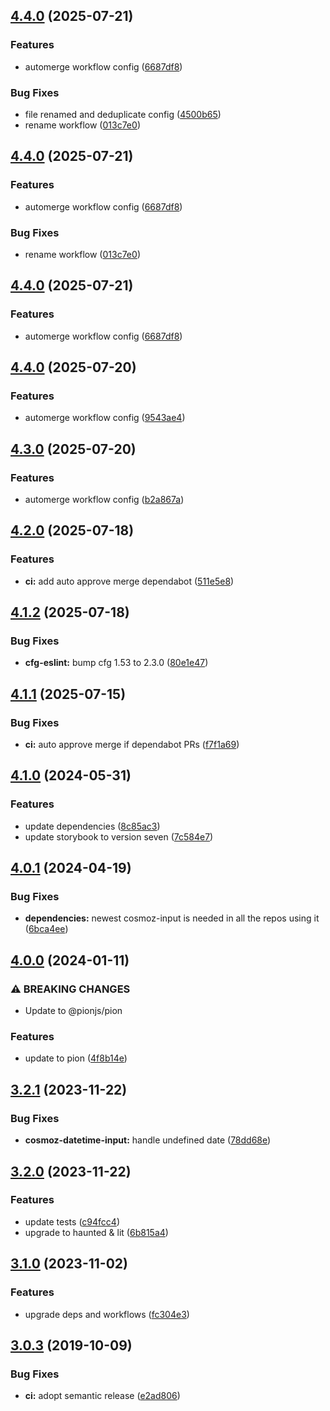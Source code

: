 ## [4.4.0](https://github.com/Neovici/cosmoz-datetime-input/compare/v4.3.0...v4.4.0) (2025-07-21)


### Features

* automerge workflow config ([6687df8](https://github.com/Neovici/cosmoz-datetime-input/commit/6687df8b55afb30ca9b1e9ba249de8f8d09558b0))


### Bug Fixes

* file renamed and deduplicate config ([4500b65](https://github.com/Neovici/cosmoz-datetime-input/commit/4500b65bcf4174e821a79d847571bc93885a1784))
* rename workflow ([013c7e0](https://github.com/Neovici/cosmoz-datetime-input/commit/013c7e093fd4fd0d3e6a7e5d929f4381b2ef8e52))

## [4.4.0](https://github.com/Neovici/cosmoz-datetime-input/compare/v4.3.0...v4.4.0) (2025-07-21)


### Features

* automerge workflow config ([6687df8](https://github.com/Neovici/cosmoz-datetime-input/commit/6687df8b55afb30ca9b1e9ba249de8f8d09558b0))


### Bug Fixes

* rename workflow ([013c7e0](https://github.com/Neovici/cosmoz-datetime-input/commit/013c7e093fd4fd0d3e6a7e5d929f4381b2ef8e52))

## [4.4.0](https://github.com/Neovici/cosmoz-datetime-input/compare/v4.3.0...v4.4.0) (2025-07-21)


### Features

* automerge workflow config ([6687df8](https://github.com/Neovici/cosmoz-datetime-input/commit/6687df8b55afb30ca9b1e9ba249de8f8d09558b0))

## [4.4.0](https://github.com/Neovici/cosmoz-datetime-input/compare/v4.3.0...v4.4.0) (2025-07-20)


### Features

* automerge workflow config ([9543ae4](https://github.com/Neovici/cosmoz-datetime-input/commit/9543ae491b2b83419421db4c36fc7162df4eebbf))

## [4.3.0](https://github.com/Neovici/cosmoz-datetime-input/compare/v4.2.0...v4.3.0) (2025-07-20)


### Features

* automerge workflow config ([b2a867a](https://github.com/Neovici/cosmoz-datetime-input/commit/b2a867a9a3ea91100037da4e0443149ef7282523))

## [4.2.0](https://github.com/Neovici/cosmoz-datetime-input/compare/v4.1.2...v4.2.0) (2025-07-18)


### Features

* **ci:** add auto approve merge dependabot ([511e5e8](https://github.com/Neovici/cosmoz-datetime-input/commit/511e5e848afb0098b241087ba1515caca420a870))

## [4.1.2](https://github.com/Neovici/cosmoz-datetime-input/compare/v4.1.1...v4.1.2) (2025-07-18)


### Bug Fixes

* **cfg-eslint:** bump cfg 1.53 to 2.3.0 ([80e1e47](https://github.com/Neovici/cosmoz-datetime-input/commit/80e1e4774a18ba3a9344fc94625db1299cd81bcc))

## [4.1.1](https://github.com/Neovici/cosmoz-datetime-input/compare/v4.1.0...v4.1.1) (2025-07-15)


### Bug Fixes

* **ci:** auto approve merge if dependabot PRs ([f7f1a69](https://github.com/Neovici/cosmoz-datetime-input/commit/f7f1a6987ac4f064d220914218ad0362d7001675))

## [4.1.0](https://github.com/Neovici/cosmoz-datetime-input/compare/v4.0.1...v4.1.0) (2024-05-31)


### Features

* update dependencies ([8c85ac3](https://github.com/Neovici/cosmoz-datetime-input/commit/8c85ac361bc6f96c1698e2b067db668f547c2ab8))
* update storybook to version seven ([7c584e7](https://github.com/Neovici/cosmoz-datetime-input/commit/7c584e7f35aa5e63ee13fb9411470596399db670))

## [4.0.1](https://github.com/Neovici/cosmoz-datetime-input/compare/v4.0.0...v4.0.1) (2024-04-19)


### Bug Fixes

* **dependencies:** newest cosmoz-input is needed in all the repos using it ([6bca4ee](https://github.com/Neovici/cosmoz-datetime-input/commit/6bca4ee0bb6a6eb64253236b482915104f78f090))

## [4.0.0](https://github.com/Neovici/cosmoz-datetime-input/compare/v3.2.1...v4.0.0) (2024-01-11)


### ⚠ BREAKING CHANGES

* Update to @pionjs/pion

### Features

* update to pion ([4f8b14e](https://github.com/Neovici/cosmoz-datetime-input/commit/4f8b14e6cb4a558627b7eea56eeab2caba91b63a))

## [3.2.1](https://github.com/Neovici/cosmoz-datetime-input/compare/v3.2.0...v3.2.1) (2023-11-22)


### Bug Fixes

* **cosmoz-datetime-input:** handle undefined date ([78dd68e](https://github.com/Neovici/cosmoz-datetime-input/commit/78dd68ef50e3af062e91bda61323ee40b046f521))

## [3.2.0](https://github.com/Neovici/cosmoz-datetime-input/compare/v3.1.0...v3.2.0) (2023-11-22)


### Features

* update tests ([c94fcc4](https://github.com/Neovici/cosmoz-datetime-input/commit/c94fcc44e4d4c7fd2d74f8b24c0c66355b08515f))
* upgrade to haunted & lit ([6b815a4](https://github.com/Neovici/cosmoz-datetime-input/commit/6b815a4996d46f98762ae07c785087ec49312136))

## [3.1.0](https://github.com/Neovici/cosmoz-datetime-input/compare/v3.0.3...v3.1.0) (2023-11-02)


### Features

* upgrade deps and workflows ([fc304e3](https://github.com/Neovici/cosmoz-datetime-input/commit/fc304e37209b7d221e67cccd1ffd4dbb4683479b))

## [3.0.3](https://github.com/Neovici/cosmoz-datetime-input/compare/v3.0.2...v3.0.3) (2019-10-09)


### Bug Fixes

* **ci:** adopt semantic release ([e2ad806](https://github.com/Neovici/cosmoz-datetime-input/commit/e2ad806))

